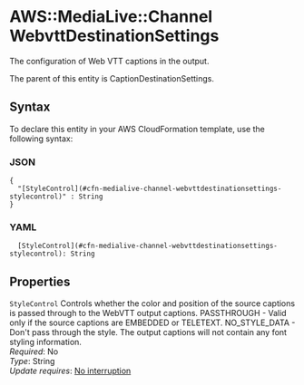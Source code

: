 # AWS::MediaLive::Channel WebvttDestinationSettings<a name="aws-properties-medialive-channel-webvttdestinationsettings"></a>

The configuration of Web VTT captions in the output\.

The parent of this entity is CaptionDestinationSettings\.

## Syntax<a name="aws-properties-medialive-channel-webvttdestinationsettings-syntax"></a>

To declare this entity in your AWS CloudFormation template, use the following syntax:

### JSON<a name="aws-properties-medialive-channel-webvttdestinationsettings-syntax.json"></a>

```
{
  "[StyleControl](#cfn-medialive-channel-webvttdestinationsettings-stylecontrol)" : String
}
```

### YAML<a name="aws-properties-medialive-channel-webvttdestinationsettings-syntax.yaml"></a>

```
  [StyleControl](#cfn-medialive-channel-webvttdestinationsettings-stylecontrol): String
```

## Properties<a name="aws-properties-medialive-channel-webvttdestinationsettings-properties"></a>

`StyleControl` <a name="cfn-medialive-channel-webvttdestinationsettings-stylecontrol"></a>
Controls whether the color and position of the source captions is passed through to the WebVTT output captions\. PASSTHROUGH \- Valid only if the source captions are EMBEDDED or TELETEXT\. NO_STYLE_DATA \- Don't pass through the style\. The output captions will not contain any font styling information\.  
_Required_: No  
_Type_: String  
_Update requires_: [No interruption](https://docs.aws.amazon.com/AWSCloudFormation/latest/UserGuide/using-cfn-updating-stacks-update-behaviors.html#update-no-interrupt)
